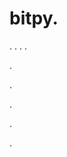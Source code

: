 # bitpy.
.
.
.
.












.






















































.
























.



























.































.
